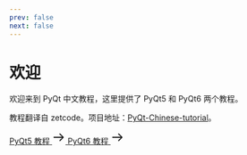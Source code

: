 ```yaml
---
prev: false
next: false
---
```

# 欢迎

欢迎来到 PyQt 中文教程，这里提供了 PyQt5 和 PyQt6 两个教程。

教程翻译自 zetcode。项目地址：[PyQt-Chinese-tutorial](https://github.com/maicss/PyQt-Chinese-tutorial)。

<div :class="$style.container">
    <a href="./v5/" :class="$style.card">
        <span>PyQt5 教程</span>
        <svg xmlns="http://www.w3.org/2000/svg" fill="none" viewBox="0 0 16 16" preserveAspectRatio="xMidYMid meet" data-rnwibasecard--161t3wu-hover="true" data-rnwi-handle="nearest" class="r-1rasi3h" style="width: 24px; height: 24px;"><path fill="currentColor" fill-rule="evenodd" d="M9.076 3.576a.6.6 0 0 1 .848 0l4 4a.6.6 0 0 1 0 .848l-4 4a.6.6 0 0 1-.848-.848L12.052 8.6H2.5a.6.6 0 0 1 0-1.2h9.552L9.076 4.424a.6.6 0 0 1 0-.848Z" clip-rule="evenodd"></path></svg>
    </a>
    <a href="./v6/" :class="$style.card">
        <span>PyQt6 教程</span>
        <svg xmlns="http://www.w3.org/2000/svg" fill="none" viewBox="0 0 16 16" preserveAspectRatio="xMidYMid meet" data-rnwibasecard--161t3wu-hover="true" data-rnwi-handle="nearest" class="r-1rasi3h" style="width: 24px; height: 24px;"><path fill="currentColor" fill-rule="evenodd" d="M9.076 3.576a.6.6 0 0 1 .848 0l4 4a.6.6 0 0 1 0 .848l-4 4a.6.6 0 0 1-.848-.848L12.052 8.6H2.5a.6.6 0 0 1 0-1.2h9.552L9.076 4.424a.6.6 0 0 1 0-.848Z" clip-rule="evenodd"></path></svg>
    </a>
</div>

<script setup>


</script>

<style module>
.container {
    display: flex;
    justify-content: space-between;
    align-items: center;
    gap: 0 16px;
}

.container .card {
    transition: all 0.15s;
    cursor: pointer;
    border-radius: 4px;
    border: 1px solid var(--vp-c-divider);
    padding: 16px;
    flex: 1;
    color: var(--vp-c-text-1);
    display: flex;
    justify-content: space-between;
    align-items: center;
    text-decoration: none;
}

.card:hover {
    box-shadow: 0px 12px 13px rgba(0,0,0,0.02);
    transform: translateY(-2px);
    border-color: var(--vp-c-brand-1);
    color: #3884ff;
    text-decoration: underline;
    text-underline-offset: 4px;
}
</style>


